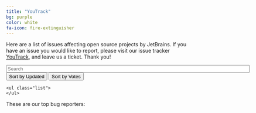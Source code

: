 ```yaml
---
title: "YouTrack"
bg: purple
color: white
fa-icon: fire-extinguisher
---
```




Here are a list of issues affecting open source projects by JetBrains. If you have an issue you would like to report, please visit our issue tracker [YouTrack](https://youtrack.jetbrains.com/issues), and leave us a ticket. Thank you! 

<script src="//cdnjs.cloudflare.com/ajax/libs/list.js/1.1.1/list.min.js"></script>
  <div id="topIssues">
    <input class="search" placeholder="Search" size="80"/>
    <button class="sort" data-sort="updated">
      Sort by Updated
    </button>
    <button class="sort" data-sort="votes">
      Sort by Votes
    </button>
  
    <ul class="list">
    </ul>
</div>

These are our top bug reporters:

<div id="leaderboard-reporters">
    <ul></ul>
</div>